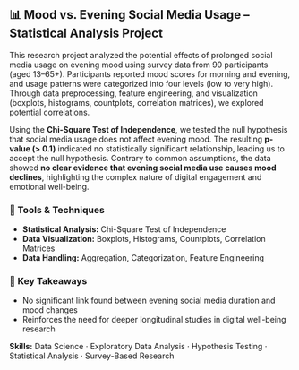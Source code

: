 ## 📊 Mood vs. Evening Social Media Usage – Statistical Analysis Project

This research project analyzed the potential effects of prolonged social media usage on evening mood using survey data from 90 participants (aged 13–65+). Participants reported mood scores for morning and evening, and usage patterns were categorized into four levels (low to very high). Through data preprocessing, feature engineering, and visualization (boxplots, histograms, countplots, correlation matrices), we explored potential correlations.

Using the **Chi-Square Test of Independence**, we tested the null hypothesis that social media usage does not affect evening mood. The resulting **p-value (> 0.1)** indicated no statistically significant relationship, leading us to accept the null hypothesis. Contrary to common assumptions, the data showed **no clear evidence that evening social media use causes mood declines**, highlighting the complex nature of digital engagement and emotional well-being.

### 🔧 Tools & Techniques

* **Statistical Analysis:** Chi-Square Test of Independence
* **Data Visualization:** Boxplots, Histograms, Countplots, Correlation Matrices
* **Data Handling:** Aggregation, Categorization, Feature Engineering

### 🧠 Key Takeaways

* No significant link found between evening social media duration and mood changes
* Reinforces the need for deeper longitudinal studies in digital well-being research

**Skills:** Data Science · Exploratory Data Analysis · Hypothesis Testing · Statistical Analysis · Survey-Based Research

